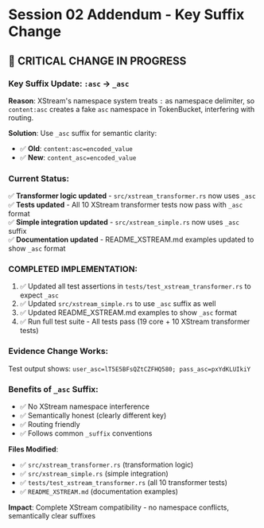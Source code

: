 # Session 02 Addendum - Key Suffix Change

## 🔧 CRITICAL CHANGE IN PROGRESS

### **Key Suffix Update: `:asc` → `_asc`**

**Reason**: XStream's namespace system treats `:` as namespace delimiter, so `content:asc` creates a fake `asc` namespace in TokenBucket, interfering with routing.

**Solution**: Use `_asc` suffix for semantic clarity:
- ✅ **Old**: `content:asc=encoded_value` 
- ✅ **New**: `content_asc=encoded_value`

### **Current Status**:
✅ **Transformer logic updated** - `src/xstream_transformer.rs` now uses `_asc`  
✅ **Tests updated** - All 10 XStream transformer tests now pass with `_asc` format  
✅ **Simple integration updated** - `src/xstream_simple.rs` now uses `_asc` suffix  
✅ **Documentation updated** - README_XSTREAM.md examples updated to show `_asc` format  

### **COMPLETED IMPLEMENTATION**:
1. ✅ Updated all test assertions in `tests/test_xstream_transformer.rs` to expect `_asc`
2. ✅ Updated `src/xstream_simple.rs` to use `_asc` suffix as well
3. ✅ Updated README_XSTREAM.md examples to show `_asc` format
4. ✅ Run full test suite - All tests pass (19 core + 10 XStream transformer tests)

### **Evidence Change Works**:
Test output shows: `user_asc=lT5E5BFsQZtCZFHQ580; pass_asc=pxYdKLUIkiY`

### **Benefits of `_asc` Suffix**:
- ✅ No XStream namespace interference
- ✅ Semantically honest (clearly different key)
- ✅ Routing friendly
- ✅ Follows common `_suffix` conventions

**Files Modified**: 
- ✅ `src/xstream_transformer.rs` (transformation logic)
- ✅ `src/xstream_simple.rs` (simple integration) 
- ✅ `tests/test_xstream_transformer.rs` (all 10 transformer tests)
- ✅ `README_XSTREAM.md` (documentation examples)

**Impact**: Complete XStream compatibility - no namespace conflicts, semantically clear suffixes